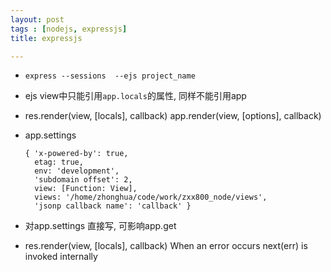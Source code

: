 ```yaml
---
layout: post
tags : [nodejs, expressjs]
title: expressjs

---
```


* `express --sessions  --ejs project_name`
* ejs view中只能引用`app.locals`的属性, 同样不能引用app
* res.render(view, [locals], callback) app.render(view, [options], callback)
* app.settings

      { 'x-powered-by': true,
        etag: true,
        env: 'development',
        'subdomain offset': 2,
        view: [Function: View],
        views: '/home/zhonghua/code/work/zxx800_node/views',
        'jsonp callback name': 'callback' }

* 对app.settings 直接写, 可影响app.get

* res.render(view, [locals], callback) When an error occurs next(err) is invoked internally
